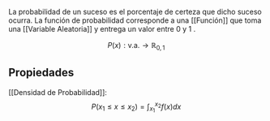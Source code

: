 
La probabilidad de un suceso es el porcentaje de certeza que dicho suceso ocurra. La función de probabilidad corresponde a una [[Función]] que toma una [[Variable Aleatoria]] y entrega un valor entre $0$ y $1$ .

$$
	P(x): \text{v.a.} \to \mathbb{R}_{0,1}
$$


## Propiedades

[[Densidad de Probabilidad]]:
$$
	P(x_1 \leq x \leq x_2) = \int_{x_1}^{x_2} {f(x)} dx
$$
